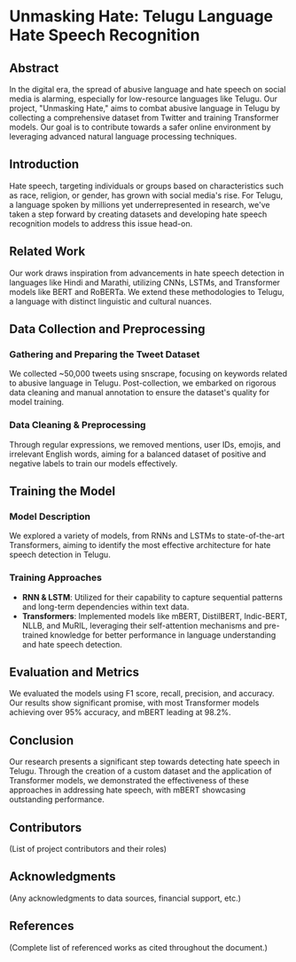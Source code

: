 # Unmasking Hate: Telugu Language Hate Speech Recognition

## Abstract
In the digital era, the spread of abusive language and hate speech on social media is alarming, especially for low-resource languages like Telugu. Our project, "Unmasking Hate," aims to combat abusive language in Telugu by collecting a comprehensive dataset from Twitter and training Transformer models. Our goal is to contribute towards a safer online environment by leveraging advanced natural language processing techniques.

## Introduction
Hate speech, targeting individuals or groups based on characteristics such as race, religion, or gender, has grown with social media's rise. For Telugu, a language spoken by millions yet underrepresented in research, we've taken a step forward by creating datasets and developing hate speech recognition models to address this issue head-on.

## Related Work
Our work draws inspiration from advancements in hate speech detection in languages like Hindi and Marathi, utilizing CNNs, LSTMs, and Transformer models like BERT and RoBERTa. We extend these methodologies to Telugu, a language with distinct linguistic and cultural nuances.

## Data Collection and Preprocessing
### Gathering and Preparing the Tweet Dataset
We collected ~50,000 tweets using snscrape, focusing on keywords related to abusive language in Telugu. Post-collection, we embarked on rigorous data cleaning and manual annotation to ensure the dataset's quality for model training.

### Data Cleaning & Preprocessing
Through regular expressions, we removed mentions, user IDs, emojis, and irrelevant English words, aiming for a balanced dataset of positive and negative labels to train our models effectively.

## Training the Model
### Model Description
We explored a variety of models, from RNNs and LSTMs to state-of-the-art Transformers, aiming to identify the most effective architecture for hate speech detection in Telugu.

### Training Approaches
- **RNN & LSTM**: Utilized for their capability to capture sequential patterns and long-term dependencies within text data.
- **Transformers**: Implemented models like mBERT, DistilBERT, Indic-BERT, NLLB, and MuRIL, leveraging their self-attention mechanisms and pre-trained knowledge for better performance in language understanding and hate speech detection.

## Evaluation and Metrics
We evaluated the models using F1 score, recall, precision, and accuracy. Our results show significant promise, with most Transformer models achieving over 95% accuracy, and mBERT leading at 98.2%.

## Conclusion
Our research presents a significant step towards detecting hate speech in Telugu. Through the creation of a custom dataset and the application of Transformer models, we demonstrated the effectiveness of these approaches in addressing hate speech, with mBERT showcasing outstanding performance.

## Contributors
(List of project contributors and their roles)

## Acknowledgments
(Any acknowledgments to data sources, financial support, etc.)

## References
(Complete list of referenced works as cited throughout the document.)
